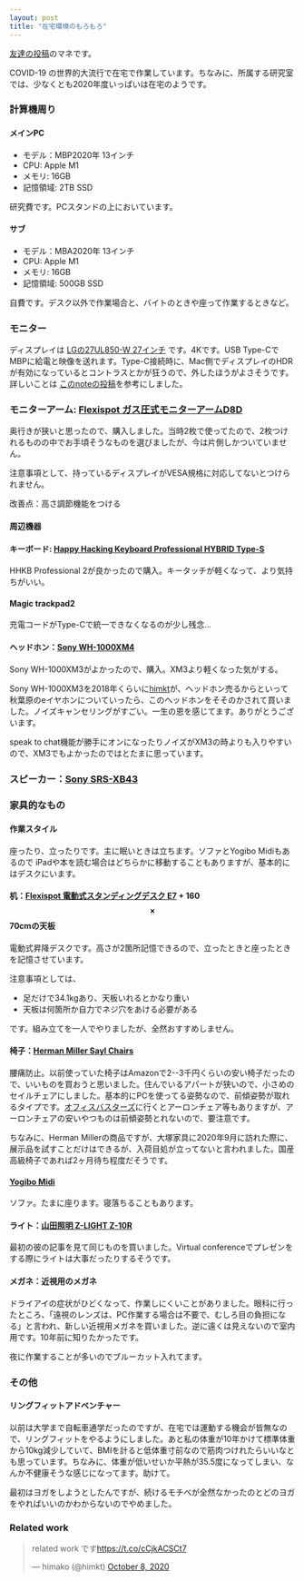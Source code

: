 ```yaml
---
layout: post
title: "在宅環境のもろもろ"
---
```


[友達の投稿](http://blog.dakko.site/2020-07-25/real-dev-env/)のマネです。

COVID-19 の世界的大流行で在宅で作業しています。ちなみに、所属する研究室では、少なくとも2020年度いっぱいは在宅のようです。

### 計算機周り

#### メインPC

- モデル：MBP2020年 13インチ
- CPU: Apple M1
- メモリ: 16GB
- 記憶領域: 2TB SSD

研究費です。PCスタンドの上においています。

#### サブ

- モデル：MBA2020年 13インチ
- CPU: Apple M1
- メモリ: 16GB
- 記憶領域: 500GB SSD

自費です。デスク以外で作業場合と、バイトのときや座って作業するときなど。

### モニター

ディスプレイは [LGの27UL850-W 27インチ](https://amzn.to/3mb9OpP) です。4Kです。USB Type-CでMBPに給電と映像を送れます。Type-C接続時に、Mac側でディスプレイのHDRが有効になっているとコントラスとかが狂うので、外したほうがよさそうです。詳しいことは [このnoteの投稿](https://note.com/sunakujira/n/n50d1c79a799e)を参考にしました。

### モニターアーム: [Flexispot ガス圧式モニターアームD8D](https://flexispot.jp/monitor-mounts/gas-spring/d8d.html)

奥行きが狭いと思ったので、購入しました。当時2枚で使ってたので、2枚つけれるものの中でお手頃そうなものを選びましたが、今は片側しかついていません。

注意事項として、持っているディスプレイがVESA規格に対応してないとつけられません。

改善点：高さ調節機能をつける

#### 周辺機器

#### キーボード: [Happy Hacking Keyboard Professional HYBRID Type-S](https://www.pfu.fujitsu.com/direct/hhkb/detail_pd-kb800bns.html)

HHKB Professional 2が良かったので購入。キータッチが軽くなって、より気持ちがいい。

#### Magic trackpad2

充電コードがType-Cで統一できなくなるのが少し残念…

#### ヘッドホン：[Sony WH-1000XM4](https://www.sony.jp/headphone/products/WH-1000XM4/)

Sony WH-1000XM3がよかったので、購入。XM3より軽くなった気がする。

Sony WH-1000XM3を2018年くらいに[himkt](https://twitter.com/himkt)が、ヘッドホン売るからといって秋葉原のeイヤホンについていったら、このヘッドホンをそそのかされて買いました。ノイズキャンセリングがすごい。一生の恩を感じてます。ありがとうございます。

speak to chat機能が勝手にオンになったりノイズがXM3の時よりも入りやすいので、XM3でもよかったのではとたまに思っています。

### スピーカー：[Sony SRS-XB43](https://www.sony.jp/active-speaker/products/SRS-XB43/)


### 家具的なもの

#### 作業スタイル

座ったり、立ったりです。主に眠いときは立ちます。ソファとYogibo Midiもあるので iPadや本を読む場合はどちらかに移動することもありますが、基本的にはデスクにいます。

#### 机：[Flexispot 電動式スタンディングデスク E7](https://flexispot.jp/desk/height-adjustable-desks/e7-set.html) + 160 $$\times$$ 70cmの天板

電動式昇降デスクです。高さが2箇所記憶できるので、立ったときと座ったときを記憶させています。

注意事項としては、

- 足だけで34.1kgあり、天板いれるとかなり重い
- 天板は何箇所か自力でネジ穴をあける必要がある

です。組み立てを一人でやりましたが、全然おすすめしません。

#### 椅子：[Herman Miller Sayl Chairs](https://www.hermanmiller.com/en_eur/products/seating/office-chairs/sayl-chairs/)

腰痛防止。以前使っていた椅子はAmazonで2--3千円くらいの安い椅子だったので、いいものを買おうと思いました。住んでいるアパートが狭いので、小さめのセイルチェアにしました。基本的にPCを使ってる姿勢なので、前傾姿勢が取れるタイプです。[オフィスバスターズ](https://www.officebusters.com/)に行くとアーロンチェア等もありますが、アーロンチェアの安いやつものは前傾姿勢とれないので、要注意です。

ちなみに、Herman Millerの商品ですが、大塚家具に2020年9月に訪れた際に、展示品を試すことだけはできるが、入荷目処が立ってないと言われました。国産高級椅子であれば2ヶ月待ち程度だそうです。

#### [Yogibo Midi](https://yogibo.jp/products/detail/mid)

ソファ。たまに座ります。寝落ちることもあります。

#### ライト：[山田照明 Z-LIGHT Z-10R](http://www.zlight.net/product/LED/Z-10R/)

最初の彼の記事を見て同じものを買いました。Virtual conferenceでプレゼンをする際にライトは大事だったりするそうです。

#### メガネ：近視用のメガネ

ドライアイの症状がひどくなって、作業しにくいことがありました。眼科に行ったところ、「遠視のレンズは、PC作業する場合は不要で、むしろ目の負担になる」と言われ、新しい近視用メガネを買いました。逆に遠くは見えないので室内用です。10年前に知りたかったです。

夜に作業することが多いのでブルーカット入れてます。

### その他

#### リングフィットアドベンチャー

以前は大学まで自転車通学だったのですが、在宅では運動する機会が皆無なので、リングフィットをやるようにしました。あと私の体重が10年かけて標準体重から10kg減少していて、BMIを計ると低体重寸前なので筋肉つけれたらいいなとも思っています。ちなみに、体重が低いせいか平熱が35.5度になってしまい、なんか不健康そうな感じになってます。助けて。

最初はヨガをしようとしたんですが、続けるモチベが全然なかったのとどのヨガをやればいいのかわからないのでやめました。

### Related work

<blockquote class="twitter-tweet"><p lang="ja" dir="ltr">related work です<a href="https://t.co/cCjkACSCt7">https://t.co/cCjkACSCt7</a></p>&mdash; himako (@himkt) <a href="https://twitter.com/himkt/status/1314245461629267970?ref_src=twsrc%5Etfw">October 8, 2020</a></blockquote> <script async src="https://platform.twitter.com/widgets.js" charset="utf-8"></script>
